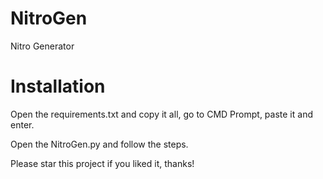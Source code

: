 # NitroGen
Nitro Generator

# Installation

Open the requirements.txt and copy it all, go to CMD Prompt, paste it and enter.

Open the NitroGen.py and follow the steps.

Please star this project if you liked it, thanks!
